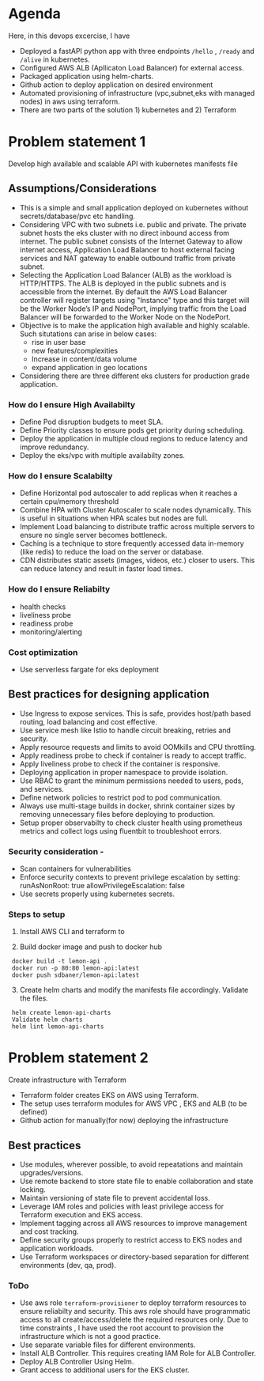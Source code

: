 # Agenda
Here, in this devops excercise, I have
- Deployed a fastAPI python app with three endpoints `/hello` , `/ready` and `/alive` in kubernetes.
- Configured AWS ALB (Apllicaton Load Balancer) for external access.
- Packaged application using helm-charts.
- Github action to deploy application on desired environment
- Automated provisioning of infrastructure (vpc,subnet,eks with managed nodes) in aws using terraform.
- There are two parts of the solution 1) kubernetes and 2) Terraform


# Problem statement 1 
Develop high available and scalable API with kubernetes manifests file

## Assumptions/Considerations 
- This is a simple and small application deployed on kubernetes without secrets/database/pvc etc handling.
- Considering VPC with two subnets i.e. public and private. The private subnet hosts the eks cluster with no direct inbound access from internet. The public subnet consists of the Internet Gateway to allow internet access, Application Load Balancer to host external facing services and NAT gateway to enable outbound traffic from private subnet.
- Selecting the Application Load Balancer (ALB) as the workload is HTTP/HTTPS. The ALB is deployed in the public subnets and is accessible from the internet. By default the AWS Load Balancer controller will register targets using "Instance" type and this target will be the Worker Node’s IP and NodePort, implying traffic from the Load Balancer will be forwarded to the Worker Node on the NodePort.
- Objective is to make the application high available and highly scalable. Such situtations can arise in below cases:
  * rise in user base
  * new features/complexities
  * Increase in content/data volume
  * expand application in geo locations
- Considering there are three different eks clusters for production grade application.



### How do I ensure High Availabilty
- Define Pod disruption budgets to meet SLA.
- Define Priority classes to ensure pods get priority during scheduling.
- Deploy the application in multiple cloud regions to reduce latency and improve redundancy.
- Deploy the eks/vpc with multiple availabilty zones.


### How do I ensure Scalabilty
- Define Horizontal pod autoscaler to add replicas when it reaches a certain cpu/memory threshold
- Combine HPA with Cluster Autoscaler to scale nodes dynamically. This is useful in situations when HPA scales but nodes are full.
- Implement Load balancing to distribute traffic across multiple servers to ensure no single server becomes bottleneck.
- Caching is a technique to store frequently accessed data in-memory (like redis) to reduce the load on the server or database.
- CDN distributes static assets (images, videos, etc.) closer to users. This can reduce latency and result in faster load times.


### How do I ensure Reliabilty
- health checks
- liveliness probe
- readiness probe
- monitoring/alerting

### Cost optimization
- Use serverless fargate for eks deployment

## Best practices for designing application
- Use Ingress to expose services. This is safe, provides host/path based routing, load balancing and cost effective.
- Use service mesh like Istio to handle circuit breaking, retries and security.
- Apply resource requests and limits to avoid OOMkills and CPU throttling.
- Apply readiness probe to check if container is ready to accept traffic.
- Apply liveliness probe to check if the container is responsive.
- Deploying application in proper namespace to provide isolation.
- Use RBAC to grant the minimum permissions needed to users, pods, and services.
- Define network policies to restrict pod to pod communication.
- Always use multi-stage builds in docker, shrink container sizes by removing unnecessary files before deploying to production.
- Setup proper observabilty to check cluster health using prometheus metrics and collect logs using fluentbit to troubleshoot errors.


### Security consideration -
- Scan containers for vulnerabilities
- Enforce security contexts to prevent privilege escalation by setting:
     runAsNonRoot: true
    allowPrivilegeEscalation: false
- Use secrets properly using kubernetes secrets.


### Steps to setup

1. Install AWS CLI and terraform to 

2. Build docker image and push to docker hub
```
 docker build -t lemon-api .
 docker run -p 80:80 lemon-api:latest
 docker push sdbaner/lemon-api:latest 
```

3. Create helm charts and modify the manifests file accordingly. Validate the files.
```
 helm create lemon-api-charts
 Validate helm charts
 helm lint lemon-api-charts
```


# Problem statement 2
Create infrastructure with Terraform

- Terraform folder creates EKS on AWS using Terraform.
- The setup uses terraform modules for AWS VPC , EKS and ALB (to be defined)
- Github action for manually(for now) deploying the infrastructure


## Best practices
- Use modules, wherever possible, to avoid repeatations and maintain upgrades/versions.
- Use remote backend to store state file to enable collaboration and state locking.
- Maintain versioning of state file to prevent accidental loss.
- Leverage IAM roles and policies with least privilege access for Terraform execution and EKS access.
- Implement tagging across all AWS resources to improve management and cost tracking.
- Define security groups properly to restrict access to EKS nodes and application workloads.
- Use Terraform workspaces or directory-based separation for different environments (dev, qa, prod).

### ToDo 
- Use aws role `terraform-provisioner` to deploy terraform resources to ensure reliabilty and security. This aws role should have programmatic access to all create/access/delete the required resources only. Due to time constraints , I have used the root account to provision the infrastructure which is not a good practice.
- Use separate variable files for different environments.
- Install ALB Controller. This requires creating IAM Role for ALB Controller.
- Deploy ALB Controller Using Helm.
- Grant access to additional users for the EKS cluster.
